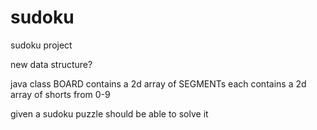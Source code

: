 # sudoku
sudoku project

new data structure?

java class BOARD
contains a 2d array of SEGMENTs
each contains a 2d array of shorts from 0-9

given a sudoku puzzle should be able to solve it


